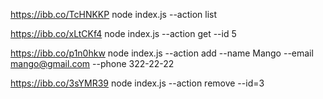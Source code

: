 https://ibb.co/TcHNKKP node index.js --action list

https://ibb.co/xLtCKf4 node index.js --action get --id 5

https://ibb.co/p1n0hkw node index.js --action add --name Mango --email mango@gmail.com --phone 322-22-22

https://ibb.co/3sYMR39 node index.js --action remove --id=3
